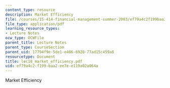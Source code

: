 ```yaml
---
content_type: resource
description: Market Efficiency
file: /courses/15-414-financial-management-summer-2003/ef79a4c2f199baa2ee7ee119a02a064a_lec18_market_efficiency.pdf
file_type: application/pdf
learning_resource_types:
- Lecture Notes
ocw_type: OCWFile
parent_title: Lecture Notes
parent_type: CourseSection
parent_uid: 17794f9e-5de1-e406-6928-77ad15c459a8
resourcetype: Document
title: lec18_market_efficiency.pdf
uid: ef79a4c2-f199-baa2-ee7e-e119a02a064a
---
```

Market Efficiency

